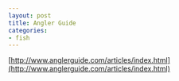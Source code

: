```yaml
---
layout: post
title: Angler Guide
categories:
- fish
---
```


[http://www.anglerguide.com/articles/index.html](http://www.anglerguide.com/articles/index.html)